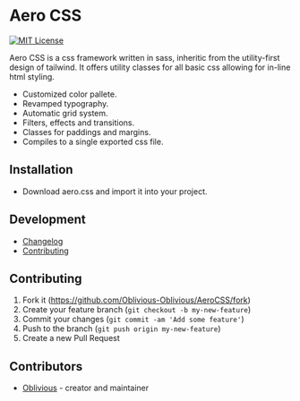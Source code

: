 # Aero CSS

[![MIT License](https://img.shields.io/badge/license-MIT-yellow.svg)](./LICENSE)

Aero CSS is a css framework written in sass, inheritic from the utility-first design of tailwind.
It offers utility classes for all basic css allowing for in-line html styling.

* Customized color pallete.
* Revamped typography.
* Automatic grid system.
* Filters, effects and transitions.
* Classes for paddings and margins.
* Compiles to a single exported css file.

## Installation

* Download aero.css and import it into your project.

## Development

- [Changelog](https://github.com/Oblivious-Oblivious/AeroCSS/blob/master/CHANGELOG.md)
- [Contributing](https://github.com/Oblivious-Oblivious/AeroCSS/blob/master/CONTRIBUTING.md)

## Contributing

1. Fork it (<https://github.com/Oblivious-Oblivious/AeroCSS/fork>)
2. Create your feature branch (`git checkout -b my-new-feature`)
3. Commit your changes (`git commit -am 'Add some feature'`)
4. Push to the branch (`git push origin my-new-feature`)
5. Create a new Pull Request

## Contributors

- [Oblivious](https://github.com/Oblivious-Oblivious) - creator and maintainer
